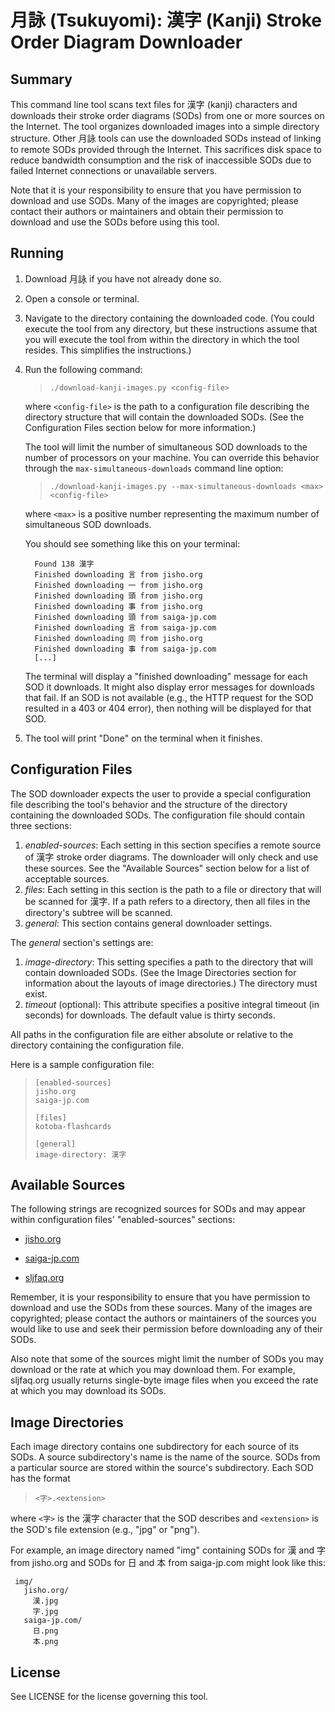 
月詠 (Tsukuyomi): 漢字 (Kanji) Stroke Order Diagram Downloader
===============================================================

Summary
-------

This command line tool scans text files for 漢字 (kanji) characters and
downloads their stroke order diagrams (SODs) from one or more sources on the
Internet.  The tool organizes downloaded images into a simple directory
structure.  Other 月詠 tools can use the downloaded SODs instead of linking
to remote SODs provided through the Internet.  This sacrifices disk space to
reduce bandwidth consumption and the risk of inaccessible SODs due to failed
Internet connections or unavailable servers.

Note that it is your responsibility to ensure that you have permission to
download and use SODs.  Many of the images are copyrighted; please contact
their authors or maintainers and obtain their permission to download and use
the SODs before using this tool.



Running
-------

1. Download 月詠 if you have not already done so.

2. Open a console or terminal.

3. Navigate to the directory containing the downloaded code.  (You could
   execute the tool from any directory, but these instructions assume that
   you will execute the tool from within the directory in which the tool
   resides.  This simplifies the instructions.)

4. Run the following command:

   > `./download-kanji-images.py <config-file>`

   where `<config-file>` is the path to a configuration file describing
   the directory structure that will contain the downloaded SODs.  (See the
   Configuration Files section below for more information.)

   The tool will limit the number of simultaneous SOD downloads to the number
   of processors on your machine.  You can override this behavior through the
   `max-simultaneous-downloads` command line option:

   > `./download-kanji-images.py --max-simultaneous-downloads <max> <config-file>`

   where `<max>` is a positive number representing the maximum number
   of simultaneous SOD downloads.

   You should see something like this on your terminal:

         Found 138 漢字
         Finished downloading 言 from jisho.org
         Finished downloading 一 from jisho.org
         Finished downloading 頭 from jisho.org
         Finished downloading 事 from jisho.org
         Finished downloading 頭 from saiga-jp.com
         Finished downloading 言 from saiga-jp.com
         Finished downloading 同 from jisho.org
         Finished downloading 事 from saiga-jp.com
         [...]

   The terminal will display a "finished downloading" message for each SOD
   it downloads.  It might also display error messages for downloads that
   fail.  If an SOD is not available (e.g., the HTTP request for the SOD
   resulted in a 403 or 404 error), then nothing will be displayed for
   that SOD.

5. The tool will print "Done" on the terminal when it finishes.



Configuration Files
-------------------

The SOD downloader expects the user to provide a special configuration file
describing the tool's behavior and the structure of the directory containing
the downloaded SODs.  The configuration file should contain three sections:

1. _enabled-sources_: Each setting in this section specifies a remote source
   of 漢字 stroke order diagrams.  The downloader will only check and use
   these sources.  See the "Available Sources" section below for a list of
   acceptable sources.
2. _files_: Each setting in this section is the path to a file or directory
   that will be scanned for 漢字.  If a path refers to a directory, then all
   files in the directory's subtree will be scanned.
3. _general_: This section contains general downloader settings.

The _general_ section's settings are:

1. _image-directory_: This setting specifies a path to the directory that
   will contain downloaded SODs.  (See the Image Directories section for
   information about the layouts of image directories.)  The directory
   must exist.
2. _timeout_ (optional): This attribute specifies a positive integral
   timeout (in seconds) for downloads.  The default value is thirty seconds.

All paths in the configuration file are either absolute or relative to
the directory containing the configuration file.

Here is a sample configuration file:

>     [enabled-sources]
>     jisho.org
>     saiga-jp.com
>     
>     [files]
>     kotoba-flashcards
>     
>     [general]
>     image-directory: 漢字



Available Sources
-----------------

The following strings are recognized sources for SODs and may appear within
configuration files' "enabled-sources" sections:

* [jisho.org](http://www.jisho.org)

* [saiga-jp.com](http://www.saiga-jp.com/kanji_dictionary.html)

* [sljfaq.org](http://kanji.sljfaq.org/kanjivg.html)

Remember, it is your responsibility to ensure that you have permission to
download and use the SODs from these sources.  Many of the images are
copyrighted; please contact the authors or maintainers of the sources
you would like to use and seek their permission before downloading any of
their SODs.

Also note that some of the sources might limit the number of SODs you may
download or the rate at which you may download them.  For example,
sljfaq.org usually returns single-byte image files when you exceed the
rate at which you may download its SODs.



Image Directories
-----------------

Each image directory contains one subdirectory for each source of its SODs.
A source subdirectory's name is the name of the source.  SODs from a particular
source are stored within the source's subdirectory.  Each SOD has the format

> `<字>.<extension>`

where `<字>` is the 漢字 character that the SOD describes and
`<extension>` is the SOD's file extension (e.g., "jpg" or "png").

For example, an image directory named "img" containing SODs for 漢 and 字 from
jisho.org and SODs for 日 and 本 from saiga-jp.com might look like this:

     img/
       jisho.org/
         漢.jpg
         字.jpg
       saiga-jp.com/
         日.png
         本.png



License
-------

See LICENSE for the license governing this tool.

